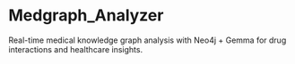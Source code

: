 # Medgraph_Analyzer
Real-time medical knowledge graph analysis with Neo4j + Gemma for drug interactions and healthcare insights.
